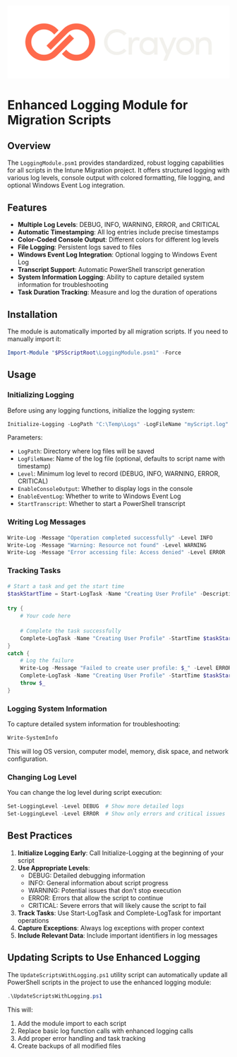 ![Crayon Logo](../assests/img/Crayon-Logo-RGB-Negative.svg)

# Enhanced Logging Module for Migration Scripts

## Overview

The `LoggingModule.psm1` provides standardized, robust logging capabilities for all scripts in the Intune Migration project. It offers structured logging with various log levels, console output with colored formatting, file logging, and optional Windows Event Log integration.

## Features

- **Multiple Log Levels**: DEBUG, INFO, WARNING, ERROR, and CRITICAL
- **Automatic Timestamping**: All log entries include precise timestamps
- **Color-Coded Console Output**: Different colors for different log levels
- **File Logging**: Persistent logs saved to files
- **Windows Event Log Integration**: Optional logging to Windows Event Log
- **Transcript Support**: Automatic PowerShell transcript generation
- **System Information Logging**: Ability to capture detailed system information for troubleshooting
- **Task Duration Tracking**: Measure and log the duration of operations

## Installation

The module is automatically imported by all migration scripts. If you need to manually import it:

```powershell
Import-Module "$PSScriptRoot\LoggingModule.psm1" -Force
```

## Usage

### Initializing Logging

Before using any logging functions, initialize the logging system:

```powershell
Initialize-Logging -LogPath "C:\Temp\Logs" -LogFileName "myScript.log" -Level INFO -EnableConsoleOutput $true -EnableEventLog $false -StartTranscript $true
```

Parameters:
- `LogPath`: Directory where log files will be saved
- `LogFileName`: Name of the log file (optional, defaults to script name with timestamp)
- `Level`: Minimum log level to record (DEBUG, INFO, WARNING, ERROR, CRITICAL)
- `EnableConsoleOutput`: Whether to display logs in the console
- `EnableEventLog`: Whether to write to Windows Event Log
- `StartTranscript`: Whether to start a PowerShell transcript

### Writing Log Messages

```powershell
Write-Log -Message "Operation completed successfully" -Level INFO
Write-Log -Message "Warning: Resource not found" -Level WARNING
Write-Log -Message "Error accessing file: Access denied" -Level ERROR
```

### Tracking Tasks

```powershell
# Start a task and get the start time
$taskStartTime = Start-LogTask -Name "Creating User Profile" -Description "Creating a new user profile for migration"

try {
    # Your code here
    
    # Complete the task successfully
    Complete-LogTask -Name "Creating User Profile" -StartTime $taskStartTime -Success $true
}
catch {
    # Log the failure
    Write-Log -Message "Failed to create user profile: $_" -Level ERROR
    Complete-LogTask -Name "Creating User Profile" -StartTime $taskStartTime -Success $false
    throw $_
}
```

### Logging System Information

To capture detailed system information for troubleshooting:

```powershell
Write-SystemInfo
```

This will log OS version, computer model, memory, disk space, and network configuration.

### Changing Log Level

You can change the log level during script execution:

```powershell
Set-LoggingLevel -Level DEBUG  # Show more detailed logs
Set-LoggingLevel -Level ERROR  # Show only errors and critical issues
```

## Best Practices

1. **Initialize Logging Early**: Call Initialize-Logging at the beginning of your script
2. **Use Appropriate Levels**:
   - DEBUG: Detailed debugging information
   - INFO: General information about script progress
   - WARNING: Potential issues that don't stop execution
   - ERROR: Errors that allow the script to continue
   - CRITICAL: Severe errors that will likely cause the script to fail
3. **Track Tasks**: Use Start-LogTask and Complete-LogTask for important operations
4. **Capture Exceptions**: Always log exceptions with proper context
5. **Include Relevant Data**: Include important identifiers in log messages

## Updating Scripts to Use Enhanced Logging

The `UpdateScriptsWithLogging.ps1` utility script can automatically update all PowerShell scripts in the project to use the enhanced logging module:

```powershell
.\UpdateScriptsWithLogging.ps1
```

This will:
1. Add the module import to each script
2. Replace basic log function calls with enhanced logging calls
3. Add proper error handling and task tracking
4. Create backups of all modified files 
